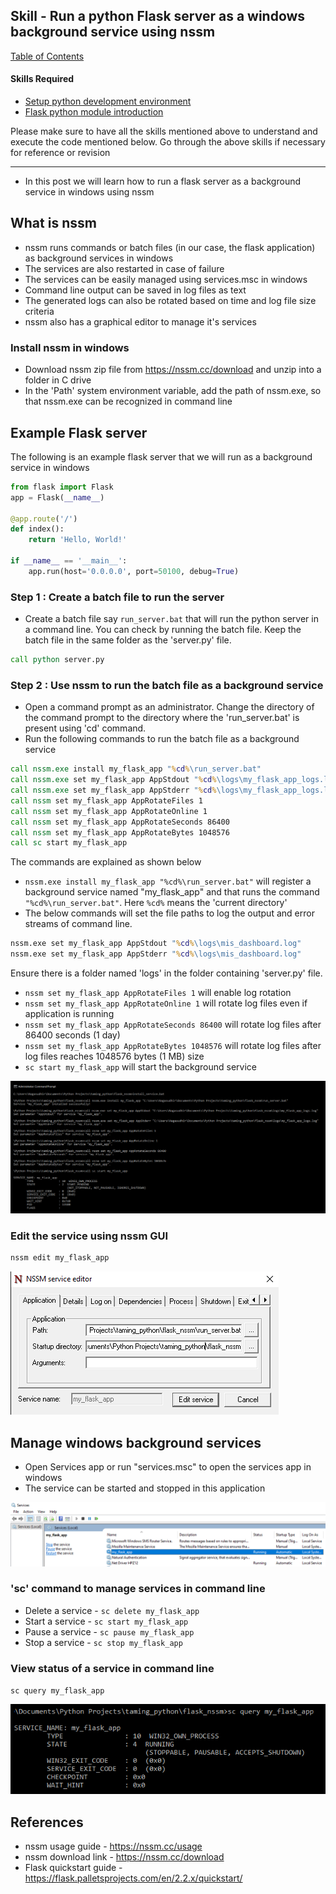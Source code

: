 ## Skill - Run a python Flask server as a windows background service using nssm

[Table of Contents](https://nagasudhir.blogspot.com/2020/04/taming-python-table-of-contents.html)

#### Skills Required
* [Setup python development environment](https://nagasudhir.blogspot.com/2020/04/setup-python-development-environment_14.html)
* [Flask python module introduction](https://nagasudhir.blogspot.com/2022/04/flask-python-module-introduction-for.html)


Please make sure to have all the skills mentioned above to understand and execute the code mentioned below. Go through the above skills if necessary for reference or revision

<hr/>

* In this post we will learn how to run a flask server as a background service in windows using nssm

## What is nssm
* nssm runs commands or batch files (in our case, the flask application) as background services in windows
* The services are also restarted in case of failure
* The services can be easily managed using services.msc in windows
* Command line output can be saved in log files as text
* The generated logs can also be rotated based on time and log file size criteria
* nssm also has a graphical editor to manage it's services

### Install nssm in windows
* Download nssm zip file from https://nssm.cc/download and unzip into a folder in C drive
* In the 'Path' system environment variable, add the path of nssm.exe, so that nssm.exe can be recognized in command line

## Example Flask server
The following is an example flask server that we will run as a background service in windows
```py
from flask import Flask
app = Flask(__name__)

@app.route('/')
def index():
    return 'Hello, World!'

if __name__ == '__main__':
    app.run(host='0.0.0.0', port=50100, debug=True)
```

### Step 1 : Create a batch file to run the server
* Create a batch file say `run_server.bat` that will run the python server in a command line. You can check by running the batch file. Keep the batch file in the same folder as the 'server.py' file.
```bat
call python server.py
```

### Step 2 : Use nssm to run the batch file as a background service
* Open a command prompt as an administrator. Change the directory of the command prompt to the directory where the 'run_server.bat' is present using 'cd' command.
* Run the following commands to run the batch file as a background service
```bat
call nssm.exe install my_flask_app "%cd%\run_server.bat"
call nssm.exe set my_flask_app AppStdout "%cd%\logs\my_flask_app_logs.log"
call nssm.exe set my_flask_app AppStderr "%cd%\logs\my_flask_app_logs.log"
call nssm set my_flask_app AppRotateFiles 1
call nssm set my_flask_app AppRotateOnline 1
call nssm set my_flask_app AppRotateSeconds 86400
call nssm set my_flask_app AppRotateBytes 1048576
call sc start my_flask_app
```
The commands are explained as shown below
* `nssm.exe install my_flask_app "%cd%\run_server.bat"` will register a background service named "my_flask_app" and that runs the command `"%cd%\run_server.bat"`. Here `%cd%` means the 'current directory'
* The below commands will set the file paths to log the output and error streams of command line.
```bat
nssm.exe set my_flask_app AppStdout "%cd%\logs\mis_dashboard.log"
nssm.exe set my_flask_app AppStderr "%cd%\logs\mis_dashboard.log"
```
Ensure there is a folder named 'logs' in the folder containing 'server.py' file.
* `nssm set my_flask_app AppRotateFiles 1` will enable log rotation
* `nssm set my_flask_app AppRotateOnline 1` will rotate log files even if application is running
* `nssm set my_flask_app AppRotateSeconds 86400` will rotate log files after 86400 seconds (1 day)
* `nssm set my_flask_app AppRotateBytes 1048576` will rotate log files after log files reaches 1048576 bytes (1 MB) size
* `sc start my_flask_app` will start the background service

![nssm_install_demo](https://github.com/nagasudhirpulla/taming_python/raw/master/blog/skills/assets/img/nssm_install_demo.png)

### Edit the service using nssm GUI
```bat
nssm edit my_flask_app
```

![nssm_edit_service_demo](https://github.com/nagasudhirpulla/taming_python/raw/master/blog/skills/assets/img/nssm_edit_service_demo.png)

## Manage windows background services
* Open Services app or run "services.msc" to open the services app in windows
* The service can be started and stopped in this application

![nssm_services_msc_demo](https://github.com/nagasudhirpulla/taming_python/raw/master/blog/skills/assets/img/nssm_services_msc_demo.png)

### 'sc' command to manage services in command line
* Delete a service - `sc delete my_flask_app`
* Start a service - `sc start my_flask_app` 
* Pause a service - `sc pause my_flask_app`
* Stop a service - `sc stop my_flask_app`

### View status of a service in command line
`sc query my_flask_app`

![sc_query_demo](https://github.com/nagasudhirpulla/taming_python/raw/master/blog/skills/assets/img/sc_query_demo.png)

## References
* nssm usage guide - https://nssm.cc/usage
* nssm download link - https://nssm.cc/download
* Flask quickstart guide - https://flask.palletsprojects.com/en/2.2.x/quickstart/

<!--stackedit_data:
eyJoaXN0b3J5IjpbLTIxNDQ1ODQ5NDgsNDcxMzkzMzQwLC0xNj
U2NDI0NjgzLC01MjE3MDg5NzEsMzk4NTI1ODU5LC0xNjk1MTU1
OTA1LC00ODg0NzIxNjAsLTkyNDA1MjM3MiwxMzE0NzUyNjldfQ
==
-->